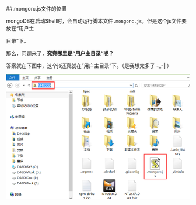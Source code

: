 ##.mongorc.js文件的位置

mongoDB在启动Shell时，会自动运行脚本文件`.mongorc.js`，但是这个js文件要放在“用户主

目录”下。

那么，问题来了，**究竟哪里是“用户主目录“呢？**

答案就在下图中，这个js还真就在”用户主目录”下。（是我想太多了 -_-||）

![用户主目录](/resources/forKnowledge/mongoDB/用户主目录.png "用户主目录")

